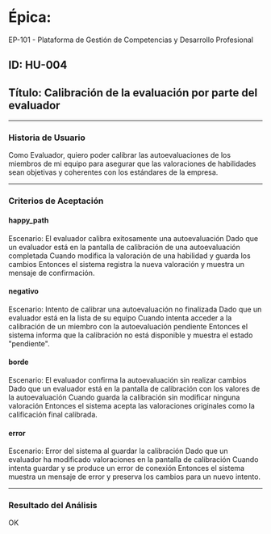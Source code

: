 # Épica: 
EP-101 - Plataforma de Gestión de Competencias y Desarrollo Profesional

## ID: HU-004  
## Título: Calibración de la evaluación por parte del evaluador

---

### Historia de Usuario

Como Evaluador, quiero poder calibrar las autoevaluaciones de los miembros de mi equipo para asegurar que las valoraciones de habilidades sean objetivas y coherentes con los estándares de la empresa.

---

### Criterios de Aceptación

#### happy_path
Escenario: El evaluador calibra exitosamente una autoevaluación
Dado que un evaluador está en la pantalla de calibración de una autoevaluación completada
Cuando modifica la valoración de una habilidad y guarda los cambios
Entonces el sistema registra la nueva valoración y muestra un mensaje de confirmación.

#### negativo
Escenario: Intento de calibrar una autoevaluación no finalizada
Dado que un evaluador está en la lista de su equipo
Cuando intenta acceder a la calibración de un miembro con la autoevaluación pendiente
Entonces el sistema informa que la calibración no está disponible y muestra el estado "pendiente".

#### borde
Escenario: El evaluador confirma la autoevaluación sin realizar cambios
Dado que un evaluador está en la pantalla de calibración con los valores de la autoevaluación
Cuando guarda la calibración sin modificar ninguna valoración
Entonces el sistema acepta las valoraciones originales como la calificación final calibrada.

#### error
Escenario: Error del sistema al guardar la calibración
Dado que un evaluador ha modificado valoraciones en la pantalla de calibración
Cuando intenta guardar y se produce un error de conexión
Entonces el sistema muestra un mensaje de error y preserva los cambios para un nuevo intento.

---

### Resultado del Análisis  
OK

